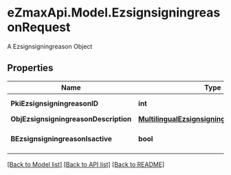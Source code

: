 # eZmaxApi.Model.EzsignsigningreasonRequest
A Ezsignsigningreason Object

## Properties

Name | Type | Description | Notes
------------ | ------------- | ------------- | -------------
**PkiEzsignsigningreasonID** | **int** | The unique ID of the Ezsignsigningreason | [optional] 
**ObjEzsignsigningreasonDescription** | [**MultilingualEzsignsigningreasonDescription**](MultilingualEzsignsigningreasonDescription.md) |  | 
**BEzsignsigningreasonIsactive** | **bool** | Whether the ezsignsigningreason is active or not | 

[[Back to Model list]](../README.md#documentation-for-models) [[Back to API list]](../README.md#documentation-for-api-endpoints) [[Back to README]](../README.md)

